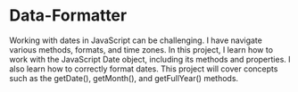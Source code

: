 # Data-Formatter
 Working with dates in JavaScript can be challenging.  I have  navigate various methods, formats, and time zones. In this project,  I learn how to work with the JavaScript Date object, including its methods and properties. I also learn how to correctly format dates.  This project will cover concepts such as the getDate(), getMonth(), and getFullYear() methods.
